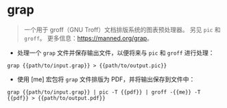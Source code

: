 # grap

> 一个用于 groff（GNU Troff）文档排版系统的图表预处理器。
> 另见 `pic` 和 `groff`。
> 更多信息：<https://manned.org/grap>。

- 处理一个 `grap` 文件并保存输出文件，以便将来与 `pic` 和 `groff` 进行处理：

`grap {{path/to/input.grap}} > {{path/to/output.pic}}`

- 使用 [me] 宏包将 `grap` 文件排版为 PDF，并将输出保存到文件中：

`grap {{path/to/input.grap}} | pic -T {{pdf}} | groff -{{me}} -T {{pdf}} > {{path/to/output.pdf}}`